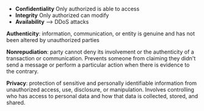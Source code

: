 - **Confidentiality**
  Only authorized is able to access
- **Integrity**
  Only authorized can modify
- **Availability**
  --> DDoS attacks

**Authenticity**: information, communication, or entity is genuine and has not been altered by unauthorized parties

**Nonrepudiation**: party cannot deny its involvement or the authenticity of a transaction or communication. Prevents someone from claiming they didn't send a message or perform a particular action when there is evidence to the contrary.

**Privacy**: protection of sensitive and personally identifiable information from unauthorized access, use, disclosure, or manipulation. Involves controlling who has access to personal data and how that data is collected, stored, and shared.
